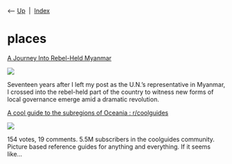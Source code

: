 <div class="nav">

⟵ [Up](index.html)  \|  [Index](index.html)

</div>

# places

<div class="cards">

<div class="card">

<div class="card-title">

[A Journey Into Rebel-Held
Myanmar](https://www.noemamag.com/a-journey-into-rebel-held-myanmar)

</div>

<div class="card-image">

[![](https://noemamag.imgix.net/2024/07/MYANMAR-KNDF-GRADUATION-CEREMONY-KAYAH-STATE-21-OP-copy-scaled.jpg?fm=pjpg&ixlib=php-3.3.1&s=9aa3866e8714ed4b85de3c1c8c3eac98)](https://www.noemamag.com/a-journey-into-rebel-held-myanmar)

</div>

Seventeen years after I left my post as the U.N.’s representative in
Myanmar, I crossed into the rebel-held part of the country to witness
new forms of local governance emerge amid a dramatic revolution.

</div>

<div class="card">

<div class="card-title">

[A cool guide to the subregions of Oceania :
r/coolguides](https://www.reddit.com/r/coolguides/comments/1dui9zi/a_cool_guide_to_the_subregions_of_oceania#lightbox)

</div>

<div class="card-image">

[![](https://share.redd.it/preview/post/1dui9zi)](https://www.reddit.com/r/coolguides/comments/1dui9zi/a_cool_guide_to_the_subregions_of_oceania#lightbox)

</div>

154 votes, 19 comments. 5.5M subscribers in the coolguides community.
Picture based reference guides for anything and everything. If it seems
like…

</div>

</div>
